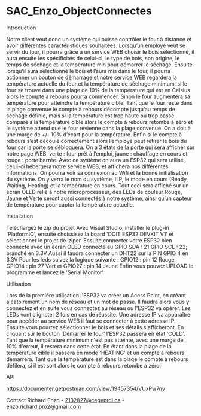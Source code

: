 # SAC_Enzo_ObjectConnectes

Introduction

Notre client veut donc un système qui puisse contrôler le four à distance et avoir différentes caractéristiques souhaitées. Lorsqu’un employé veut se servir du four, il pourra grâce à un service WEB choisir le bois sélectionné, il aura ensuite les spécificités de celui-ci, le type de bois, son origine, le temps de séchage et la température min pour démarrer le séchage. 
Ensuite lorsqu’il aura sélectionné le bois et l’aura mis dans le four, il pourra actionner un bouton de démarrage et notre service WEB regardera la température actuelle du four et la température de séchage minimum, si le four se trouve dans une plage de 10% de la température qui est en Celsius alors le compte à rebours pourra commencer.
Sinon le four augmentera sa température pour atteindre la température cible. Tant que le four reste dans la plage convenue le compte à rebours décompte jusqu’au temps de séchage définie, mais si la température est trop haute ou trop basse comparé à la température cible alors le compte à rebours retombe à zéro et le système attend que le four revienne dans la plage convenue. On a doit à une marge de +/- 10% d’écart pour la température.
Enfin si le compte à rebours s’est découlé correctement alors l’employé peut retirer le bois du four car la porte se débloquera. On a 3 états de la porte qui sera afficher sur notre page WEB, verte : four prêt à l’emploi, jaune : chauffage en cours et rouge : porte barrée.
Avec ce système on aura un ESP32 qui sera utilisé, celui-ci hébergera notre service WEB, et affichera nos différentes informations. On pourra voir sa connexion au Wifi et la bonne initialisation du système. On y verra le nom du système, l’IP, le mode en cours (Ready, Waiting, Heating) et la température en cours. Tout ceci sera affiché sur un écran OLED relié à notre microprocesseur, des LEDs de couleur Rouge, Jaune et Verte seront aussi connectés à notre système, ainsi qu’un capteur de température pour capter la température actuelle.

Installation

Téléchargez le zip du projet
Avec Visual Studio, installer le plug-in 'PlatformIO', ensuite choissisez la board 'DOIT ESP32 DEVKIT V1' et sélectionner le projet dé-ziper.
Ensuite connecter votre ESP32 bien connecté avec un écran OLED connecté au GPIO SDA : 21 GPIO SCL : 22; branché en 3.3V
Aussi il faudra connecter un DHT22 sur la PIN GPIO 4 en 3.3V
Pour les leds suivez la logique suivante : GPIO12 : pin 12   Rouge, GPIO14 : pin 27   Vert et GPIO27 : pin 14   Jaune 
Enfin vous pouvez UPLOAD le programme et lancez le 'Serial Monitor'

Utilisation

Lors de la première utilisation l'ESP32 va créer un Acess Point, en créant aléatoirement un nom de réseau et un mot de passe.
Il faudra alors vous y connectez et en suite vous connectez au réseau ou l'ESP32 va opérer. Les LEDs vont clignoter 2 fois en cas de réussite.
Une adresse IP va apparaître pour accéder au service WEB il faut se connecter à cette adresse IP.
Ensuite vous pourrez sélectionner le bois et ses détails s'afficheront. En cliquant sur le bouton 'Démarrer le four' l'ESP32 passera en état 'COLD'.
Tant que la température minimum n'est pas atteinte, avec une marge de 10% d'erreur, il restera dans cette état.
En étant dans la plage de la température cible il passera en mode 'HEATING' et un compte à rebours demarrera.
Tant que la température est dans la plage le compte à rebours défilera, si il est sort alors le compte à rebours retombe à zéro.

API

https://documenter.getpostman.com/view/19457354/VUxPw7ny

Contact
Richard Enzo - 2132827@cegeprdl.ca - enzo.richard.pro2@gmail.com
